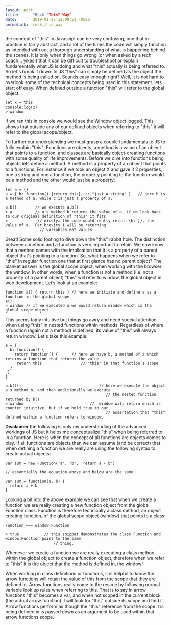 ```yaml
---
layout: post
title:      "Rock "This" Way"
date:       2019-01-25 12:08:51 -0500
permalink:  rock_this_way
---
```


the concept of "this" in Javascipt can be very confusing, one that in practice is fairly abstract, and a lot of the times the code will simply function as intended with out a thorough understanding of what is happening behind the scenes.  It is only when things go wrong (or when asked by a tech coach... yikes!)  that it can be difficult to troubleshoot or explain fundamentally what JS is doing and what "this" actually is being referred to.  So let's break it down:
In JS "this" can simply be defined as the object the method is being called on.  Sounds easy enough right?  Well, it is not hard to overlook some of the technical concepts being used in this statement. 
lets start off easy.  When defined outside a function "this" will refer to the global object.
```
let x = this
console.log(x)
> window
```
if we ran this in console we would see the Window object logged.  This shows that outside any of our defined objects when referring to "this" it will refer to the global scope/object.

To further our understanding we must grasp a couple fundamentals to JS to fully explain "this"; Functions are objects, a method is a value of an object that points to a function, and classes are basically object-creating functions with some quality of life improvements.
Before we dive into functions being objects lets define a method.   A method is a property of an object that points to a functions.  For instance if we took an object X and gave it 2 properties, one a string and one a function, the property pointing to the function would be a method and the other would just be a property:
```
let a = {}
a = { b: function() {return this}, c: "just a string" }   // here b is a method of a, while c is just a property of a.

a.b()        // we execute a.b()
> a          // a's method b returns the value of a, if we look back to	our original definition of "this" it fits	
>             // nicely… the code would really return {b: ƒ}, the value of a.  For brevity I will be returning
               // variables not values
```
Great! Some solid footing to dive down the "this" rabbit hole.  The distinction between a method and a function is very important to retain.  We now know that a method comes with the implication that it is a property of a parent object that's pointing to a function.    So, what happens when we refer to "this" in regular function one that at first glance has no parent object?  The blanket answer is the global scope object, when working with the browser the window.  In other words, when a function is not a method (i.e. not a property of a parent object) "this" will refer to window, the global object in web development.  Let’s look at an example:
```
function a() { return this } // here we initiate and define a as a function in the global scope
a()
> window // if we executed a we would return window which is the global scope object.
```
This seems fairly intuitive but things go awry and need special attention when using "this" in nested functions within methods.  Regardless of where a function (again not a method) is defined, its value of "this" will always return window.  Let's take this example:
```
a = {
  b: function() {
    return function() {      // here we have b, a method of a which returns a function that returns the value 
     return this                 // "this" in that function’s scope                 
  } 
 }
}

a.b()()                                  // here we execute the object a's method b, and then additionally we execute
                                            // the nested function returned by b()
> window                             //  window will return which is counter intuitive, but if we hold true to our 
                                            // assertation that "this" defined within a function refers to window.
```
**Disclaimer** the following is only my understanding of the advanced workings of JS but it helps me conceptualize "this" when being referred to in a function.  Here is when the concept of all functions are objects comes to play.
If all functions are objects than we can assume (and be correct) that when defining a function we are really are using the following syntax to create actual objects:
```
var sum = new Function('a', 'b', 'return a + b')

// essentially the equation above and below are the same

var sum = function(a, b) {
  return a + b
}
```
Looking a bit into the above example we can see that when we create a function we are really creating a new function object from the global Function class.  Function is therefore technically a class method, an object creating function, of the global scope object (window) that points to a class:
```
Function === window.Function

> true           // this snippet demonstrates the class Function and window.Function point to the same  
                     // thing.
```
Whenever we create a function we are really executing a class method within the global object to create a function object, therefore when we refer to "this" it is the object that the method is defined in, the window!

When working in class definitions or functions, it is helpful to know the arrow functions will retain the value of this from the scope that they are defined in.  Arrow functions really come to the rescue by following normal variable look up rules when referring to this.  That is to say in arrow functions "this" becomes a var, and when not scoped in the current block (the actual arrow function) it will look for "this" outside its scope and find it.  Arrow functions perform as though the "this" reference from the scope it is being defined in is passed down as an argument to be used within that arrow functions scope.


